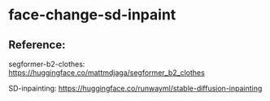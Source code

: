 # face-change-sd-inpaint

## Reference:
segformer-b2-clothes: https://huggingface.co/mattmdjaga/segformer_b2_clothes

SD-inpainting: https://huggingface.co/runwayml/stable-diffusion-inpainting
